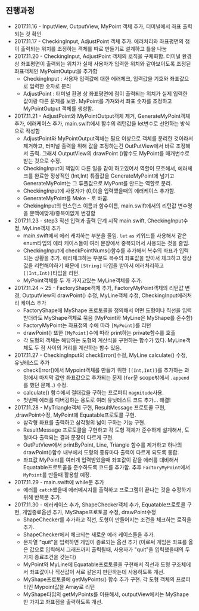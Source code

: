 ## 진행과정

- 2017.11.16 - InputView, OutputView, MyPoint 객체 추가, 터미널에서 좌표 출력되는 것 확인
- 2017.11.17 - CheckingInput, AdjustPoint 객체 추가. 에러처리와 좌표평면의 점이 출력되는 위치를 조정하는 객체를 따로 만들기로 설계하고 틀을 나눔
- 2017.11.20 - CheckingInput, AdjustPoint 객체의 로직을 구체화함. 터미널 환경 상 좌표평면이 출력되는 위치가 실제 사용자가 입력한 위치와 같아보이도록 조정된 좌표객체인 MyPointOutput을 추가함
    - CheckingInput : 사용자 입력값에 대한 에러체크, 입력값을 기호와 좌표값으로 입력한 숫자로 분리
    - AdjustPoint : 터미널 환경 상 좌표평면에 점이 출력되는 위치가 실제 입력한 값이랑 다른 문제를 보완. MyPoint를 가져와서 좌표 숫자를 조정하고 MyPointOutput 객체를 생성함.
- 2017.11.21 - AdjustPoint와 MyPointOutput객체 제거, GenerateMyPoint객체 추가, 에러케이스 추가, main.swift에서 함수의 리턴값을 let변수로 선언하는 방식으로 작성함
    - AdjustPoint와 MyPointOutput객체는 필요 이상으로 객체를 분리한 것이라서 제거하고, 터미널 출력을 위해 값을 조정하는건 OutPutView에서 바로 조정해서 출력. 그래서 OutputView의 drawPoint ()함수도 MyPoint를 매개변수로 받는 것으로 수정.
    - CheckingInput이 책임이 다른 일을 같이 하고있어서 역할이 모호해서, 에러체크를 완료한 정상적인 (Int,Int) 튜플값을 GenerateMyPoint에 넘기고 GenerateMyPoint는 그 튜플값으로 MyPont를 만드는 역할로 분리.
    - CheckingInput에 사용자가 (0,0)을 입력했을때의 에러케이스 추가함.
    - GenerateMyPoint를 Make - 로 바꿈.
    - ChekingInput의 인스턴스 이름과 함수이름, main.swift에서의 리턴값 변수명을 문맥에맞게/중복이없게 변경함
- 2017.11.23 - step3 직선 입력과 출력 단계 시작 main.swift, CheckingInput수정, MyLine객체 추가
    - main.swift에서 에러 캐치하는 부분을 줄임. `let` `as` 키워드를 사용해서 같은 enum타입의 에러 케이스들이 여러 문장에서 중복되어서 사용되는 것을 줄임.
    - CheckingInput에 checkPointNums()함수를 추가해서 복수의 좌표가 입력되는 상황을 추가. 에러체크하는 부분도 복수의 좌표값을 받아서 체크하고 정상값을 리턴해야하기 때문에 `[String]` 타입을 받아서 에러처리하고 `[(Int,Int)]`타입을 리턴.
    - MyPoint객체를 두 개 가지고있는 MyLine객체를 추가.
- 2017.11.24 ~ 25 - FactoryShape객체 추가, FactoryMyPoint객체의 리턴값 변경, OutputView의 drawPoint() 수정, MyLine객체 수정, CheckingInput에러처리 케이스 추가
    - FactoryShape에 MyShape 프로토콜을 정의해서 어떤 도형이나 직선을 입력받더라도 MyShape객체로 묶음 (MyPoint와 MyLine은 MyShape를 준수함)
    - FactoryMyPoint는 좌표점의 수에 따라 `[MyPoint]`를 리턴
    - drawPoint() 또한 `[MyPoint]`수에 따라 print하는 private함수를 호출
    - 각 도형의 객체는 해당하는 도형의 계산식을 구현하는 함수가 있다. MyLine객체도 두 점 사이의 거리를 계산하는 함수 있음.
- 2017.11.27 - CheckingInput의 checkError()수정, MyLine calculate() 수정, 유닛테스트 추가
    - checkError()에서 Mypoint객체를 만들기 위한 `[(Int,Int)]`를 추가하는 과정에서 마지막 값만 좌표값으로 추가되는 문제 (`for`문 scope밖에서 `.append`를 했던 문제..) 수정.
    - calculate() 함수에서 절대값을 구하는 프로퍼티 `magnitude`사용.
    - 첫번째 에러를 디버깅하는 용도로 여러 유닛테스트 코드 추가... 해결!
- 2017.11.28 - MyTriangle객체 구현, ResultMessage 프로토콜 구현, ,drawPoint수정, MyPoint에 Equatable프로토콜 구현.
  - 삼각형 좌표를 출력하고 삼각형의 넓이 구하는 기능 구현.
  - ResultMessage 프로토콜을 구현하고 각 도형 객체가 준수하게 설계해서, 도형마다 출력되는 결과 문장이 다르게 구현.
  - OutPutView에서 printByPoint, Line, Triangle 함수를 제거하고 하나의 drawPoint()함수 내부에서 도형의 종류마다 출력이 다르게 되도록 통합.
  - 좌표값 MyPoint를 여러개 입력받았을때 좌표값이 같을 에러를 대비해서 Equatable프로토콜을 준수하도록 코드를 추가함. 추후 `FactoryMyPoint`에서 `MyPoint`를 만들때 활용할 예정.
- 2017.11.29 - main.swift에 while문 추가
  - 에러를 `catch`했을때 에러메시지를 출력하고 프로그램이 끝나는 것을 수정하기위해 반복문 추가.
- 2017.11.30 - 에러케이스 추가, ShapeChecker객체 추가, Equatable프로토콜 구현, 게임종료옵션 추가, MyShape프로토콜 수정, drawPoint수정
    - ShapeChecker를 추가하고 직선, 도형이 만들어지는 조건을 체크하는 로직을 추가.
    - ShapeChecker에서 체크되는 새로운 에러 케이스들을 추가.
    - 문자열 "quit"을 입력하면 게임이 종료되는 옵션 추가 (이로써 게임은 좌표를 옳은 값으로 입력해서 그래프까지 출력될때, 사용자가 "quit"을 입력했을때의 두 가지 종료조건을 갖는다)
    - MyPoint와 MyLine에 Equatable프로토콜을 구현해서 직선과 도형 구조체에서 좌표값이나 직선값이 서로 같은지 판단하는데 사용하도록 개선.
    - MyShape프로토콜에 getMyPoints() 함수 추가 구현. 각 도형 객체의 프로퍼티인 Mypoint값을 Array로 리턴
    - MyShape타입의 getMyPoints를 이용해서, outputView에서는 MyShape만 가지고 좌표점을 출력하도록 개선.  

